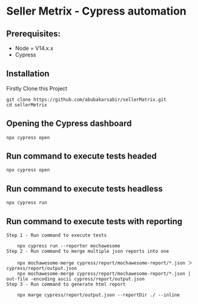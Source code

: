 # Seller Metrix - Cypress automation

## Prerequisites: ##

* Node = V14.x.x
* Cypress

## Installation
Firstly Clone this Project 

    git clone https://github.com/abubakarsabir/sellerMatrix.git
    cd sellerMetrix
## Opening the Cypress dashboard 

    npx cypress open
## Run command to execute tests headed
   
    npx cypress open 

## Run command to execute tests headless

    npx cypress run 

## Run command to execute tests with reporting
    
    Step 1 - Run command to execute tests

        npx cypress run --reporter mochawesome
    Step 2 - Run command to merge multiple json reports into one
       
        npx mochawesome-merge cypress/report/mochawesome-report/*.json ＞ cypress/report/output.json
        npx mochawesome-merge cypress/report/mochawesome-report/*.json | out-file -encoding ascii cypress/report/output.json
    Step 3 - Run command to generate html report

        npx marge cypress/report/output.json --reportDir ./ --inline

